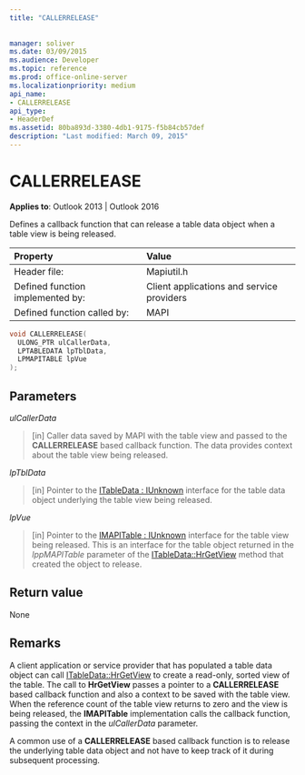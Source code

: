 ```yaml
---
title: "CALLERRELEASE"
 
 
manager: soliver
ms.date: 03/09/2015
ms.audience: Developer
ms.topic: reference
ms.prod: office-online-server
ms.localizationpriority: medium
api_name:
- CALLERRELEASE
api_type:
- HeaderDef
ms.assetid: 80ba893d-3380-4db1-9175-f5b84cb57def
description: "Last modified: March 09, 2015"
---
```


# CALLERRELEASE

  
  
**Applies to**: Outlook 2013 | Outlook 2016 
  
Defines a callback function that can release a table data object when a table view is being released. 
  
|Property |Value |
|:-----|:-----|
|Header file:  <br/> |Mapiutil.h  <br/> |
|Defined function implemented by:  <br/> |Client applications and service providers  <br/> |
|Defined function called by:  <br/> |MAPI  <br/> |
   
```cpp
void CALLERRELEASE(
  ULONG_PTR ulCallerData,
  LPTABLEDATA lpTblData,
  LPMAPITABLE lpVue
);
```

## Parameters

 _ulCallerData_
  
> [in] Caller data saved by MAPI with the table view and passed to the **CALLERRELEASE** based callback function. The data provides context about the table view being released. 
    
 _lpTblData_
  
> [in] Pointer to the [ITableData : IUnknown](itabledataiunknown.md) interface for the table data object underlying the table view being released. 
    
 _lpVue_
  
> [in] Pointer to the [IMAPITable : IUnknown](imapitableiunknown.md) interface for the table view being released. This is an interface for the table object returned in the _lppMAPITable_ parameter of the [ITableData::HrGetView](itabledata-hrgetview.md) method that created the object to release. 
    
## Return value

None 
  
## Remarks

A client application or service provider that has populated a table data object can call [ITableData::HrGetView](itabledata-hrgetview.md) to create a read-only, sorted view of the table. The call to **HrGetView** passes a pointer to a **CALLERRELEASE** based callback function and also a context to be saved with the table view. When the reference count of the table view returns to zero and the view is being released, the **IMAPITable** implementation calls the callback function, passing the context in the _ulCallerData_ parameter. 
  
A common use of a **CALLERRELEASE** based callback function is to release the underlying table data object and not have to keep track of it during subsequent processing. 
  


